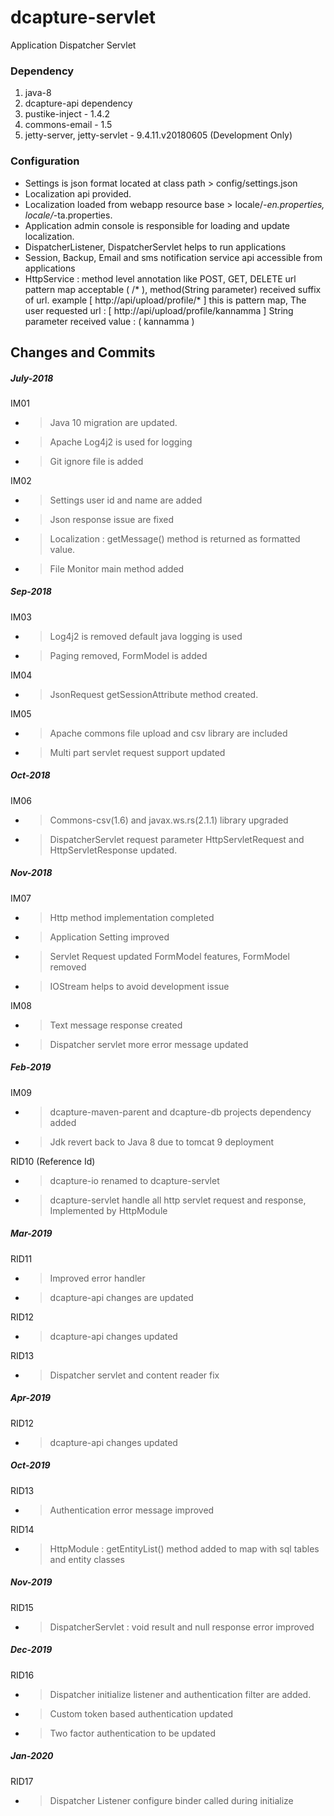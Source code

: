 # dcapture-servlet

Application Dispatcher Servlet

### Dependency

1. java-8
2. dcapture-api dependency
3. pustike-inject - 1.4.2
4. commons-email - 1.5
5. jetty-server, jetty-servlet - 9.4.11.v20180605 (Development Only)

### Configuration

- Settings is json format located at class path > config/settings.json
- Localization api provided.
- Localization loaded from webapp resource base > locale/*-en.properties, locale/*-ta.properties.
- Application admin console is responsible for loading and update localization.
- DispatcherListener, DispatcherServlet helps to run applications
- Session, Backup, Email and sms notification service api accessible from applications
- HttpService : method level annotation like POST, GET, DELETE url pattern map acceptable ( /* ), 
method(String parameter) received suffix of url. example [ http://api/upload/profile/* ] this is pattern map, 
The user requested url : [ http://api/upload/profile/kannamma ] String parameter received value : ( kannamma )       

## Changes and Commits

##### July-2018

IM01

- >Java 10 migration are updated.
- >Apache Log4j2 is used for logging
- >Git ignore file is added

IM02

- >Settings user id and name are added
- >Json response issue are fixed 
- >Localization : getMessage() method is returned as formatted value. 
- >File Monitor main method added

##### Sep-2018

IM03

- >Log4j2 is removed default java logging is used
- >Paging removed, FormModel is added

IM04

- >JsonRequest getSessionAttribute method created.

IM05

- >Apache commons file upload and csv library are included
- >Multi part servlet request support updated

##### Oct-2018

IM06

- >Commons-csv(1.6) and javax.ws.rs(2.1.1) library upgraded
- >DispatcherServlet request parameter HttpServletRequest and HttpServletResponse updated.

##### Nov-2018

IM07

- >Http method implementation completed
- >Application Setting improved 
- >Servlet Request updated FormModel features, FormModel removed
- >IOStream helps to avoid development issue

IM08

- >Text message response created
- >Dispatcher servlet more error message updated

##### Feb-2019
 
IM09
 
- >dcapture-maven-parent and dcapture-db projects dependency added
- >Jdk revert back to Java 8 due to tomcat 9 deployment

RID10 (Reference Id)

- >dcapture-io renamed to dcapture-servlet
- >dcapture-servlet handle all http servlet request and response, Implemented by HttpModule

##### Mar-2019

RID11

- >Improved error handler
- >dcapture-api changes are updated

RID12

- >dcapture-api changes updated

RID13

- >Dispatcher servlet and content reader fix 

##### Apr-2019

RID12

- >dcapture-api changes updated

##### Oct-2019

RID13

- >Authentication error message improved

RID14

- >HttpModule : getEntityList() method added to map with sql tables and entity classes

##### Nov-2019

RID15

- >DispatcherServlet : void result and null response error improved 

##### Dec-2019

RID16

- >Dispatcher initialize listener and authentication filter are added.
- >Custom token based authentication updated
- >Two factor authentication to be updated 

##### Jan-2020

RID17

- >Dispatcher Listener configure binder called during initialize